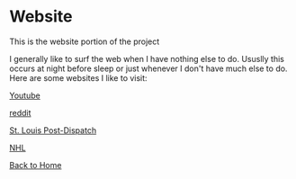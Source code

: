 # Website
This is the website portion of the project

I generally like to surf the web when I have nothing else to do. Ususlly this occurs at night before sleep or just whenever I don't have much else to do. Here are some websites I like to visit:

[Youtube](https://www.youtube.com)

[reddit](https://www.reddit.com)

[St. Louis Post-Dispatch](https://www.stltoday.com)

[NHL](https://www.nhl.com)

[Back to Home](https://github.com/kalley810/Final-Project)
